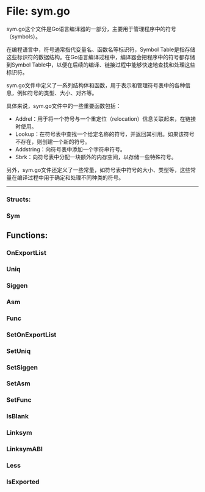 # File: sym.go

sym.go这个文件是Go语言编译器的一部分，主要用于管理程序中的符号（symbols）。

在编程语言中，符号通常指代变量名、函数名等标识符，Symbol Table是指存储这些标识符的数据结构。在Go语言编译过程中，编译器会把程序中的符号都存储到Symbol Table中，以便在后续的编译、链接过程中能够快速地查找和处理这些标识符。

sym.go文件中定义了一系列结构体和函数，用于表示和管理符号表中的各种信息，例如符号的类型、大小、对齐等。

具体来说，sym.go文件中的一些重要函数包括：

- Addrel：用于将一个符号与一个重定位（relocation）信息关联起来，在链接时使用。
- Lookup：在符号表中查找一个给定名称的符号，并返回其引用。如果该符号不存在，则创建一个新的符号。
- Addstring：向符号表中添加一个字符串符号。
- Sbrk：向符号表中分配一块额外的内存空间，以存储一些特殊符号。

另外，sym.go文件还定义了一些常量，如符号表中符号的大小、类型等，这些常量在编译过程中用于确定和处理不同种类的符号。




---

### Structs:

### Sym





## Functions:

### OnExportList





### Uniq





### Siggen





### Asm





### Func





### SetOnExportList





### SetUniq





### SetSiggen





### SetAsm





### SetFunc





### IsBlank





### Linksym





### LinksymABI





### Less





### IsExported





